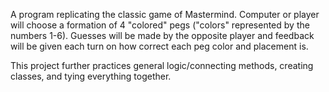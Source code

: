 A program replicating the classic game of Mastermind.  Computer or player will choose a formation of 4 "colored" pegs ("colors" represented by the numbers 1-6). Guesses will be made by the opposite player and feedback will be given each turn on how correct each peg color and placement is.  

This project further practices general logic/connecting methods, creating classes, and tying everything together.
